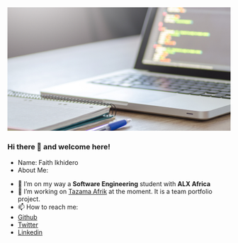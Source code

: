 <img src="https://github.com/Faitholo/Faitholo/blob/main/img.png" />

### Hi there 👋 and welcome here!

* Name: Faith Ikhidero
* About Me:
- 🌱 I’m on my way a **Software Engineering** student with **ALX Africa**
- 🔭 I’m working on [Tazama Afrik](https://github.com/Tazama-Afrik/tazama-afrik) at the moment. It is a team portfolio project.
- 📫 How to reach me: 
- [Github](https://github.com/Faitholo)
- [Twitter](https://twitter.com/faith_ikhidero)
- [Linkedin](https://www.linkedin.com/in/faith-ikhidero-517582a7)
